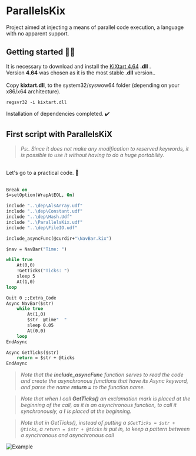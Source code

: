 # ParallelsKix
Project aimed at injecting a means of parallel code execution, a language with no apparent support.

## Getting started 🧑‍🏫

It is necessary to download and install the [KiXtart 4.64](http://www.kixtart.org/binary/distrib/KiX2010.464.zip) **.dll** .
<br>Version **4.64** was chosen as it is the most stable **.dll** version..
<br><br>Copy **kixtart.dll**, to the system32/syswow64 folder (depending on your x86/x64 architecture).

~~~ batch
regsvr32 -i kixtart.dll
~~~

Installation of dependencies completed. ✔️

## First script with  ParallelsKiX

>*Ps:.
>Since it does not make any modification to reserved keywords, it is possible to use it without having to do a huge portability.*

<br>
Let's go to a practical code. 📑
<br><br>

~~~ vb
Break on
$=setOption(WrapAtEOL, On)

include "..\dep\AlsArray.udf"
include "..\dep\Constant.udf"
include "..\dep\Hash.Udf"
include "..\ParallelsKix.udf"
include "..\dep\FileIO.udf"

include_asyncFunc(@curdir+"\NavBar.kix")

$nav = NavBar("Time: ")

while true
    At(0,0)
	!GetTicks("Ticks: ")
    sleep 5
	At(1,0)
loop

Quit 0 ;;Extra_Code
Async NavBar($str)
	while true
		At(1,0)
		$str  @time"  "
		sleep 0.05
		At(0,0)
	loop
EndAsync

Async GetTicks($str)
	return = $str + @ticks
EndAsync
~~~

>*Note that the **include_asyncFunc** function serves to read the code and create the asynchronous functions that have its Async keyword, and parse the name **return =** to the function name.*

>*Note that when I call **GetTicks()** an exclamation mark is placed at the beginning of the call, as it is an asynchronous function, to call it synchronously, a **!** is placed at the beginning.*

>*Note that in GetTicks(), instead of putting a ```$GetTicks = $str + @ticks```, a ```return = $str + @ticks``` is put in, to keep a pattern between a synchronous and asynchronous call*

![Example]("./screenshot/img.gif")